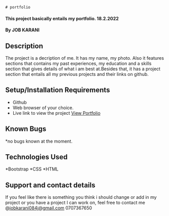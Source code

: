     # portfolio
#### This project basically entails my portfolio. 18.2.2022
#### By **JOB KARANI**
## Description
The project is a decription of me. It has my name, my photo. Also it features sections that contains my past experiences, my education and a skills section that gives details of what i am best at.Besides that, it has a project section that entails all my previous projects and their links on github.
## Setup/Installation Requirements
* Github
* Web browser of your choice.
* Live link to view the project <a href="">View Portfolio</a>
## Known Bugs
*no bugs known at the moment. 
## Technologies Used
*Bootstrap *CSS *HTML
## Support and contact details
If you feel like there is something you think i should change or add in my project or you have a project I can work on, feel free to contact me @jobkarani084j@gmail.com 0707367650

  
